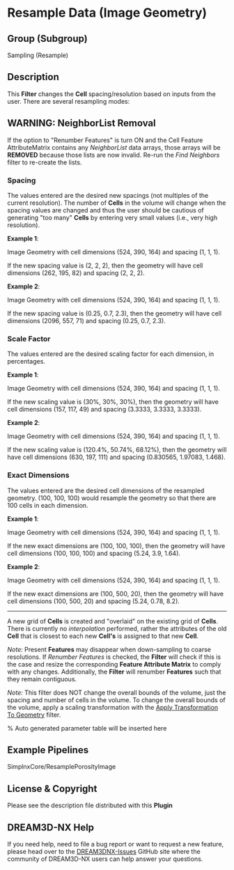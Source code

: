 # Resample Data (Image Geometry)

## Group (Subgroup)

Sampling (Resample)

## Description

This **Filter** changes the **Cell** spacing/resolution based on inputs from the user. There are several resampling modes:

## WARNING: NeighborList Removal

If the option to "Renumber Features" is turn ON and the Cell Feature AttributeMatrix contains any *NeighborList* data arrays, those arrays will be **REMOVED** because those lists are now invalid. Re-run the *Find Neighbors* filter to re-create the lists.

### Spacing

The values entered are the desired new spacings (not multiples of the current resolution).  The number of **Cells** in the volume will change when the spacing values are changed and thus the user should be cautious of generating "too many" **Cells** by entering very small values (i.e., very high resolution).

**Example 1**:

Image Geometry with cell dimensions (524, 390, 164) and spacing (1, 1, 1).

If the new spacing value is (2, 2, 2), then the geometry will have cell dimensions (262, 195, 82) and spacing (2, 2, 2).

**Example 2**:

Image Geometry with cell dimensions (524, 390, 164) and spacing (1, 1, 1).

If the new spacing value is (0.25, 0.7, 2.3), then the geometry will have cell dimensions (2096, 557, 71) and spacing (0.25, 0.7, 2.3).

### Scale Factor

The values entered are the desired scaling factor for each dimension, in percentages.

**Example 1**:

Image Geometry with cell dimensions (524, 390, 164) and spacing (1, 1, 1).

If the new scaling value is (30%, 30%, 30%), then the geometry will have cell dimensions (157, 117, 49) and spacing (3.3333, 3.3333, 3.3333).

**Example 2**:

Image Geometry with cell dimensions (524, 390, 164) and spacing (1, 1, 1).

If the new scaling value is (120.4%, 50.74%, 68.12%), then the geometry will have cell dimensions (630, 197, 111) and spacing (0.830565, 1.97083, 1.468).

### Exact Dimensions

The values entered are the desired cell dimensions of the resampled geometry.  (100, 100, 100) would resample the geometry so that there are 100 cells in each dimension.

**Example 1**:

Image Geometry with cell dimensions (524, 390, 164) and spacing (1, 1, 1).

If the new exact dimensions are (100, 100, 100), then the geometry will have cell dimensions (100, 100, 100) and spacing (5.24, 3.9, 1.64).

**Example 2**:

Image Geometry with cell dimensions (524, 390, 164) and spacing (1, 1, 1).

If the new exact dimensions are (100, 500, 20), then the geometry will have cell dimensions (100, 500, 20) and spacing (5.24, 0.78, 8.2).

---

A new grid of **Cells** is created and "overlaid" on the existing grid of **Cells**.  There is currently no *interpolation* performed, rather the attributes of the old **Cell** that is closest to each new **Cell's** is assigned to that new **Cell**.

*Note:* Present **Features** may disappear when down-sampling to coarse resolutions. If *Renumber Features* is checked, the **Filter** will check if this is the case and resize the corresponding **Feature Attribute Matrix** to comply with any changes. Additionally, the **Filter** will renumber **Features** such that they remain contiguous.

*Note:* This filter does NOT change the overall bounds of the volume, just the spacing and number of cells in the volume.  To change the overall bounds of the volume, apply a scaling transformation with the [Apply Transformation To Geometry](./ApplyTransformationToGeometryFilter.md) filter.

% Auto generated parameter table will be inserted here

## Example Pipelines

SimplnxCore/ResamplePorosityImage

## License & Copyright

Please see the description file distributed with this **Plugin**

## DREAM3D-NX Help

If you need help, need to file a bug report or want to request a new feature, please head over to the [DREAM3DNX-Issues](https://github.com/BlueQuartzSoftware/DREAM3DNX-Issues/discussions) GitHub site where the community of DREAM3D-NX users can help answer your questions.

